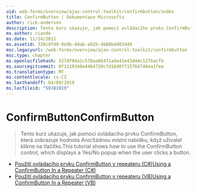 ```yaml
---
uid: web-forms/overview/ajax-control-toolkit/confirmbutton/index
title: ConfirmButton | Dokumentace Microsoftu
author: rick-anderson
description: Tento kurz ukazuje, jak pomocí ovládacího prvku ConfirmButton, která zobrazuje hodnota Ano/žádnou místní nabídku, když uživatel klikne na tlačítko.
ms.author: riande
ms.date: 11/14/2011
ms.assetid: 338c4fd9-0e9b-4dab-a92b-4b88bd403d49
msc.legacyurl: /web-forms/overview/ajax-control-toolkit/confirmbutton
msc.type: chapter
ms.openlocfilehash: 527df94a1c578aa06471ade41e43d44c127bacfb
ms.sourcegitcommit: 0f1119340e4464720cfd16d0ff15764746ea1fea
ms.translationtype: MT
ms.contentlocale: cs-CZ
ms.lasthandoff: 04/09/2019
ms.locfileid: "59381819"
---
```

# <a name="confirmbutton"></a><span data-ttu-id="4b733-103">ConfirmButton</span><span class="sxs-lookup"><span data-stu-id="4b733-103">ConfirmButton</span></span>

> <span data-ttu-id="4b733-104">Tento kurz ukazuje, jak pomocí ovládacího prvku ConfirmButton, která zobrazuje hodnota Ano/žádnou místní nabídku, když uživatel klikne na tlačítko.</span><span class="sxs-lookup"><span data-stu-id="4b733-104">This tutorial shows how to use the ConfirmButton control, which displays a Yes/No popup when the user clicks a button.</span></span>


- [<span data-ttu-id="4b733-105">Použití ovládacího prvku ConfirmButton v repeateru (C#)</span><span class="sxs-lookup"><span data-stu-id="4b733-105">Using a ConfirmButton In a Repeater (C#)</span></span>](using-a-confirmbutton-in-a-repeater-cs.md)
- [<span data-ttu-id="4b733-106">Použití ovládacího prvku ConfirmButton v repeateru (VB)</span><span class="sxs-lookup"><span data-stu-id="4b733-106">Using a ConfirmButton In a Repeater (VB)</span></span>](using-a-confirmbutton-in-a-repeater-vb.md)
